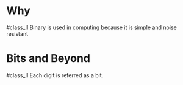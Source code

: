 
# Why
#class_II
Binary is used in computing because it is simple and noise resistant

# Bits and Beyond
#class_II
Each digit is referred as a bit. 